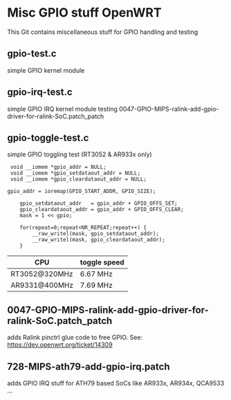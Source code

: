 Misc GPIO stuff OpenWRT
=======================
This Git contains miscellaneous stuff for GPIO handling and testing

gpio-test.c
-----------
simple GPIO kernel module

gpio-irq-test.c
---------------
simple GPIO IRQ kernel module testing 0047-GPIO-MIPS-ralink-add-gpio-driver-for-ralink-SoC.patch\_patch

gpio-toggle-test.c
------------------
simple GPIO toggling test (RT3052 & AR933x only)
```
 void __iomem *gpio_addr = NULL;
 void __iomem *gpio_setdataout_addr = NULL;
 void __iomem *gpio_cleardataout_addr = NULL;

gpio_addr = ioremap(GPIO_START_ADDR, GPIO_SIZE);

    gpio_setdataout_addr   = gpio_addr + GPIO_OFFS_SET;
    gpio_cleardataout_addr = gpio_addr + GPIO_OFFS_CLEAR;
    mask = 1 << gpio;

    for(repeat=0;repeat<NR_REPEAT;repeat++) {
        __raw_writel(mask, gpio_setdataout_addr);
        __raw_writel(mask, gpio_cleardataout_addr);
    }
```

CPU           | toggle speed
--------------|-------------
RT3052@320MHz | 6.67 MHz
AR9331@400MHz | 7.69 MHz


0047-GPIO-MIPS-ralink-add-gpio-driver-for-ralink-SoC.patch\_patch
-----------------------------------------------------------------
adds Ralink pinctrl glue code to free GPIO. See: https://dev.openwrt.org/ticket/14309


728-MIPS-ath79-add-gpio-irq.patch
---------------------------------
adds GPIO IRQ stuff for ATH79 based SoCs like AR933x, AR934x, QCA9533 ...

